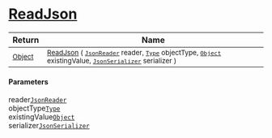 # [ReadJson](./FeatureDescriptorTJsonConverter-100664067.md)



| Return | Name | 
| --- | --- | 
| <sub>[Object](https://docs.microsoft.com/en-us/dotnet/api/System.Object)</sub>| <sub>[ReadJson](./FeatureDescriptorTJsonConverter-100664067.md) ( [`JsonReader`](./FeatureDescriptorTJsonConverter-100664067.md) reader, [`Type`](https://docs.microsoft.com/en-us/dotnet/api/System.Type) objectType, [`Object`](https://docs.microsoft.com/en-us/dotnet/api/System.Object) existingValue, [`JsonSerializer`](./FeatureDescriptorTJsonConverter-100664067.md) serializer )</sub>| <br>


#### Parameters
 reader[`JsonReader`](./FeatureDescriptorTJsonConverter-100664067.md)<br> objectType[`Type`](https://docs.microsoft.com/en-us/dotnet/api/System.Type)<br> existingValue[`Object`](https://docs.microsoft.com/en-us/dotnet/api/System.Object)<br> serializer[`JsonSerializer`](./FeatureDescriptorTJsonConverter-100664067.md)